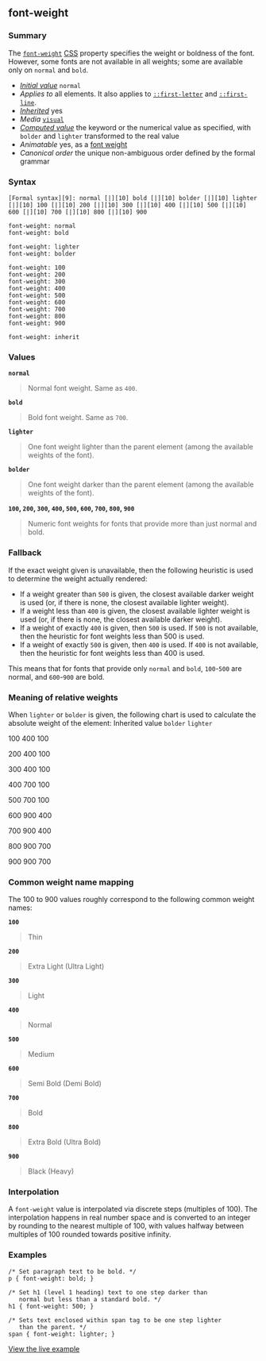 ## font-weight

### Summary

The [`font-weight`][0] [CSS][1] property specifies the weight or boldness of the font. However, some fonts are not available in all weights; some are available only on `normal` and `bold`.

* _[Initial value][2]_ `normal` 
* _Applies to_ all elements. It also applies to [`::first-letter`][3] and [`::first-line`][4]. 
* _[Inherited][5]_ yes 
* _Media_ [`visual`][6] 
* _[Computed value][7]_ the keyword or the numerical value as specified, with `bolder` and `lighter` transformed to the real value 
* _Animatable_ yes, as a [font weight][8] 
* _Canonical order_ the unique non-ambiguous order defined by the formal grammar

### Syntax

    [Formal syntax][9]: normal [|][10] bold [|][10] bolder [|][10] lighter [|][10] 100 [|][10] 200 [|][10] 300 [|][10] 400 [|][10] 500 [|][10] 600 [|][10] 700 [|][10] 800 [|][10] 900

    font-weight: normal
    font-weight: bold
    
    font-weight: lighter
    font-weight: bolder
    
    font-weight: 100
    font-weight: 200
    font-weight: 300
    font-weight: 400
    font-weight: 500
    font-weight: 600
    font-weight: 700
    font-weight: 800
    font-weight: 900
    
    font-weight: inherit

### Values

**`normal`**

> Normal font weight. Same as `400`.

**`bold`**

> Bold font weight. Same as `700`.

**`lighter`**

> One font weight lighter than the parent element (among the available weights of the font).

**`bolder`**

> One font weight darker than the parent element (among the available weights of the font).

**`100`, `200`, `300`, `400`, `500`, `600`, `700`, `800`, `900`**

> Numeric font weights for fonts that provide more than just normal and bold.

### Fallback

If the exact weight given is unavailable, then the following heuristic is used to determine the weight actually rendered:

* If a weight greater than `500` is given, the closest available darker weight is used (or, if there is none, the closest available lighter weight).
* If a weight less than `400` is given, the closest available lighter weight is used (or, if there is none, the closest available darker weight).
* If a weight of exactly `400` is given, then `500` is used. If `500` is not available, then the heuristic for font weights less than 500 is used.
* If a weight of exactly `500` is given, then `400` is used. If `400` is not available, then the heuristic for font weights less than 400 is used.

This means that for fonts that provide only `normal` and `bold`, `100`-`500` are normal, and `600`-`900` are bold.

### Meaning of relative weights

When `lighter` or `bolder` is given, the following chart is used to calculate the absolute weight of the element:
Inherited value
`bolder`
`lighter`

100
400
100

200
400
100

300
400
100

400
700
100

500
700
100

600
900
400

700
900
400

800
900
700

900
900
700

### Common weight name mapping

The 100 to 900 values roughly correspond to the following common weight names:

**`100`**

> Thin

**`200`**

> Extra Light (Ultra Light)

**`300`**

> Light

**`400`**

> Normal

**`500`**

> Medium

**`600`**

> Semi Bold (Demi Bold)

**`700`**

> Bold

**`800`**

> Extra Bold (Ultra Bold)

**`900`**

> Black (Heavy)

### Interpolation

A `font-weight` value is interpolated via discrete steps (multiples of 100). The interpolation happens in real number space and is converted to an integer by rounding to the nearest multiple of 100, with values halfway between multiples of 100 rounded towards positive infinity.

### Examples

    /* Set paragraph text to be bold. */
    p { font-weight: bold; }
    
    /* Set h1 (level 1 heading) text to one step darker than
       normal but less than a standard bold. */
    h1 { font-weight: 500; }
    
    /* Sets text enclosed within span tag to be one step lighter
       than the parent. */
    span { font-weight: lighter; }

[View the live example][11]


[0]: https://developer.mozilla.org/en/docs/Web/CSS/font-weight "The font-weight CSS property specifies the weight or boldness of the font. However, some fonts are not available in all weights; some are available only on normal and bold."
[1]: https://developer.mozilla.org/en/docs/CSS "CSS"
[2]: https://developer.mozilla.org/en/docs/CSS/initial_value
[3]: https://developer.mozilla.org/en/docs/Web/CSS/::first-letter "The ::first-letter CSS pseudo-element selects the first letter of the first line of a block, if it is not preceded by any other content (such as images or inline tables) on its line."
[4]: https://developer.mozilla.org/en/docs/Web/CSS/::first-line "The ::first-line CSS pseudo-element applies styles only to the first line of an element. The amount of the text on the first line depends of numerous factors, like the width of the elements or of the document, but also of the font size of the text. As all pseudo-elements, the selectors containing ::first-line does not match any real HTML element."
[5]: https://developer.mozilla.org/en/docs/CSS/inheritance
[6]: https://developer.mozilla.org/en/docs/CSS/@media#Media_groups
[7]: https://developer.mozilla.org/en/docs/CSS/computed_value
[8]: https://developer.mozilla.org/en/docs/CSS/font-weight#Interpolation "Font weight values are interpolated via discrete steps (multiples of 100). The interpolation happens in real number space and is converted to an integer by rounding to the nearest multiple of 100, with values halfway between multiples of 100 rounded towards positive infinity."
[9]: https://developer.mozilla.org/en/docs/CSS/Value_definition_syntax "CSS/Value_definition_syntax"
[10]: https://developer.mozilla.org/en/docs/CSS/Value_definition_syntax#Single_bar "Single bar: The two entities are optional, but exactly one must be present."
[11]: /samples/cssref/font-weight.html